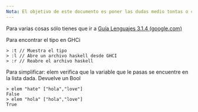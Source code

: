 ```yaml
---
Nota: El objetivo de este documento es poner las dudas medio tontas o cosas de uso cotidiano que se me olvidan usar.
---
```


Para varias cosas sólo tienes que ir a [Guía Lenguajes 3.1.4 (google.com)](https://docs.google.com/document/d/e/2PACX-1vTlLkakSbp6ubcIq00PU4-Z96tg8CUSc8bO793_uftmiGjfkSn7Ug-F_y0-ieIWG6aWfuoHLJrRL8Fd/pub)

Para encontrar el tipo en GHCi

```ghci
> :t // Muestra el tipo
> :l // Abre un archivo haskell desde GHCI
> :r // Reabre el archivo haskell 
```

Para simplificar: elem verifica que la variable que le pasas se encuentre en la lista dada. Devuelve un Bool

```ghci
> elem "hate" ["hola","love"]
False
> elem "hola" ["hola","love"]
True
```
